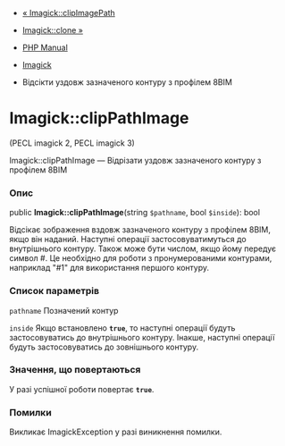 - [« Imagick::clipImagePath](imagick.clipimagepath.md)
- [Imagick::clone »](imagick.clone.md)

- [PHP Manual](index.md)
- [Imagick](class.imagick.md)
- Відсікти уздовж зазначеного контуру з профілем 8BIM

# Imagick::clipPathImage

(PECL imagick 2, PECL imagick 3)

Imagick::clipPathImage — Відрізати уздовж зазначеного контуру з профілем
8BIM

### Опис

public **Imagick::clipPathImage**(string `$pathname`, bool `$inside`):
bool

Відсікає зображення вздовж зазначеного контуру з профілем 8BIM, якщо
він наданий. Наступні операції застосовуватимуться до внутрішнього
контуру. Також може бути числом, якщо йому передує символ #. Це
необхідно для роботи з пронумерованими контурами, наприклад "#1" для
використання першого контуру.

### Список параметрів

`pathname`
Позначений контур

`inside`
Якщо встановлено **`true`**, то наступні операції будуть застосовуватись до
внутрішнього контуру. Інакше, наступні операції будуть застосовуватись до
зовнішнього контуру.

### Значення, що повертаються

У разі успішної роботи повертає **`true`**.

### Помилки

Викликає ImagickException у разі виникнення помилки.
